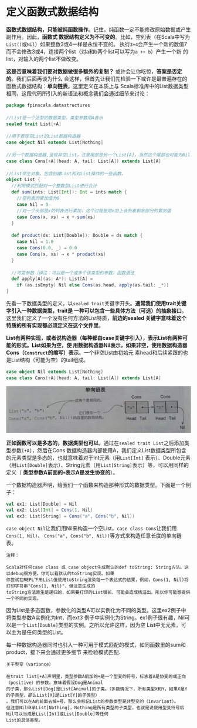 定义函数式数据结构
===================================================================================
**函数式数据结构，只能被纯函数操作**。记住，纯函数一定不能修改原始数据或产生副作用。因此，**函数式
数据结构定义为不可变的**。比如，空列表（在Scala中写为`List()`或`Nil`）如果整数3或4一样是永恒不变的。
执行`3+4`会产生一个新的数值7而不会修改3或4，连接两个list（对a和b两个list可以写为`a ++ b`）产生一个新
的list，对输入的两个list不做改变。

**这是否意味着我们要对数据做很多额外的复制？** 或许会让你吃惊，**答案是否定的**。我们后面再谈为什么
会这样，但首先让我们先检验一下或许是最普遍存在的函数式数据结构：**单向链表**。这里定义在本质上与
Scala标准库中的List数据类型相同，这段代码所引入的新语法和概念我们会通过细节来讨论：
```scala
package fpinscala.datastructures

//List是一个泛型的数据类型，类型参数用A表示
sealed trait List[+A]

//用于表现空List的List数据构造器
case object Nil extends List[Nothing]

//另一个数据构造器,呈现非空List。注意尾部是另一个List[A]，当然这个尾部也可能为Nil或另一个Cons
case class Cons[+A](head: A, tail: List[A]) extends List[A]

//List伴生对象。包含创建List和对List操作的一些函数。
object List {
  //利用模式匹配对一个整数型List进行合计
  def sum(ints: List[Int]): Int = ints match {
    //空列表的累加值为0
    case Nil ⇒ 0
    //对一个头部是x的列表进行累加，这个过程是用x加上该列表剩余部分的累加值
    case Cons(x, xs) ⇒ x + sum(xs)
  }

  def product(ds: List[Double]): Double = ds match {
    case Nil ⇒ 1.0
    case Cons(0.0, _) ⇒ 0.0
    case Cons(x, xs) ⇒ x * product(xs)
  }

  //可变参数（译注：可以是一个或多个该类型的参数）函数语法
  def apply[A](as: A*): List[A] =
    if (as.isEmpty) Nil else Cons(as.head, apply(as.tail: _*))
}
```
先看一下数据类型的定义，以`sealed trait`关键字开头。**通常我们使用trait关键字引入一种数据类型，trait是
一种可以包含一些具体方法（可选）的抽象接口**。这里我们定义了一个没有任何方法的List特质，**前边的sealed
关键字意味着这个特质的所有实现都必须定义在这个文件里**。

**List有两种实现，或者说构造器（每种都由case关键字引入），表示List有两种可能的形式。List如果为空，使
用数据构造器Nil表示，如果非空，使用数据构造器Cons（`Construct`的缩写）表示**。一个非空List由初始元
素head和后续紧跟的也是List结构（可能为空）的tail组成。
```scala
case object Nil extends List[Nothing]
case class Cons[+A](head: A, tail: List[A]) extends List[A]
```

![单向链表](img/1.png)

**正如函数可以是多态的，数据类型也可以**。通过在`sealed trait List`之后添加类型参数`[+A]`，然后在Cons
数据构造器内部使用A，我们定义List数据类型所包含的元素类型是多态的，也就意味着对于Int元素（用`List[Int]`
表示）、Double元素（用`List[Double]`表示）、String元素（用`List[String]`表示）等，可以用同样的定义（
**类型参数A前面的`+`表示A是发生协变的**）。

一个数据构造器声明，给我们一个函数来构造那种形式的数据类型。下面是一个例子：
```scala
val ex1: List[Double] = Nil
val ex2: List[Int] = Cons(1, Nil)
val ex3: List[String] = Cons("a", Cons("b", Nil))
```
`case object Nil`让我们用Nil来构造一个空List，`case class Cons`让我们用`Cons(1, Nil)`、
`Cons("a", Cons("b", Nil))`等方式来构造任意长度的单向链表。

```
注释：

Scala对任何case class 或 case object生成默认的def toString: String方法。这以debug很方便。你可以看默认的toString实现。如果
你尝试在REPL下用List值使用toString渲染每一个表达式的结果，例如，Cons(1, Nil)将打印字符串"Cons(1, Nil)"，但注意生成的
toString方法原生是递归的，如果要打印的List很长，可能会造成栈溢出。所以你可能想提供一个不同的实现。
```
因为List是多态函数，参数化的类型A可以实例化为不同的类型。这里ex2例子中将类型参数A实例化为Int，而ext3
例子中实例化为String。ex1例子很有趣，Nil可以是一个`List[Double]`类型的实例。之所以允许这样，因为空
List中无元素，可以主为是任何类型的List。

每一种数据构造器同时也引入一种可用于模式匹配的模式，如同函数里的sum和product，接下来会通过更多细节
来检验模式匹配.
```
关于型变（variance）

在trait list[+A]声明里，类型参数A前加的+是一个型变的符号，标志着A是协变的或正向（positive）的参数。意味着假设Dog是Animal
的子类，那么List[Dog]是List[Animal]的子类。（多数情况下，所有类型X和Y，如果X是Y的子类型，那么List[X]是List[Y]的子类型）
。我们可以在A的前面去掉+号，那么会标记List的参数类型是非型变的（invariant）。
但注意Nil继承List[Nothing]，Nothing是所有类型的子类型，也就是说使用型变符号后Nil可以当成是List[Int]或List[Double]等任何
List的具体类型。
```